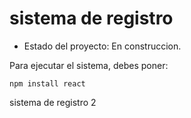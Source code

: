 <h1>sistema de registro</h1>

- Estado del proyecto: En construccion.

Para ejecutar el sistema, debes poner: 

```npm install react```

sistema de registro 2
